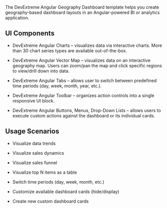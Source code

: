 The DevExtreme Angular Geography Dashboard template helps you create geography-based dashboard layouts in an Angular-powered BI or analytics application. 
<!--split-->

## UI Components  

- DevExtreme Angular Charts – visualizes data via interactive charts. More than 30 chart series types are available out-of-the-box. 

- DevExtreme Angular Vector Map – visualizes data on an interactive geography map. Users can zoom/pan the map and click specific regions to view/drill down into data. 

- DevExtreme Angular Tabs – allows user to switch between predefined time periods (day, week, month, year, etc.).  

- DevExtreme Angular Toolbar – organizes action controls into a single responsive UI block. 

- DevExtreme Angular Buttons, Menus, Drop-Down Lists – allows users to execute custom actions against the dashboard or its individual cards. 

## Usage Scenarios 

- Visualize data trends  

- Visualize sales dynamics 

- Visualize sales funnel 

- Visualize top N items as a table 

- Switch time periods (day, week, month, etc.)  

- Customize available dashboard cards (hide/display) 

- Create new custom dashboard cards 